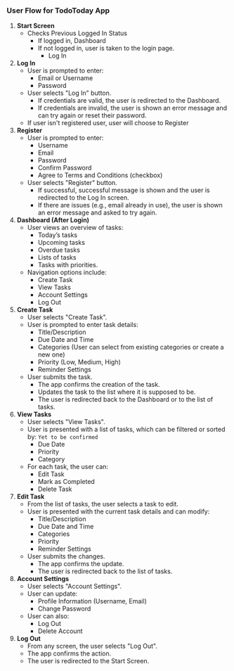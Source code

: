 ### User Flow for TodoToday App

1. **Start Screen**
    - Checks Previous Logged In Status 
        - If logged in, Dashboard
        - If not logged in, user is taken to the login page. 
            - Log In
2. **Log In**
    - User is prompted to enter:
        - Email or Username
        - Password
    - User selects "Log In" button.
        - If credentials are valid, the user is redirected to the Dashboard.
        - If credentials are invalid, the user is shown an error message and can try again or reset their password.
    - If user isn't registered user, user will choose to Register
3. **Register**
    - User is prompted to enter:
        - Username
        - Email
        - Password
        - Confirm Password
        - Agree to Terms and Conditions (checkbox)
    - User selects "Register" button.
        - If successful, successful message is shown and the user is redirected to the Log In screen.
        - If there are issues (e.g., email already in use), the user is shown an error message and asked to try again.
4. **Dashboard (After Login)**
    - User views an overview of tasks:
        - Today’s tasks
        - Upcoming tasks
        - Overdue tasks
        - Lists of tasks
        - Tasks with priorities.
    - Navigation options include:
        - Create Task
        - View Tasks
        - Account Settings
        - Log Out
5. **Create Task**
    - User selects "Create Task".
    - User is prompted to enter task details:
        - Title/Description
        - Due Date and Time
        - Categories (User can select from existing categories or create a new one)
        - Priority (Low, Medium, High)
        - Reminder Settings
    - User submits the task.
        - The app confirms the creation of the task.
        - Updates the task to the list where it is supposed to be.
        - The user is redirected back to the Dashboard or to the list of tasks.
6. **View Tasks**
    - User selects "View Tasks".
    - User is presented with a list of tasks, which can be filtered or sorted by: `Yet to be confirmed`
        - Due Date
        - Priority
        - Category
    - For each task, the user can:
        - Edit Task
        - Mark as Completed
        - Delete Task
7. **Edit Task**
    - From the list of tasks, the user selects a task to edit.
    - User is presented with the current task details and can modify:
        - Title/Description
        - Due Date and Time
        - Categories
        - Priority
        - Reminder Settings
    - User submits the changes.
        - The app confirms the update.
        - The user is redirected back to the list of tasks.
8. **Account Settings**
    - User selects "Account Settings".
    - User can update:
        - Profile Information (Username, Email)
        - Change Password
    - User can also:
        - Log Out
        - Delete Account
9. **Log Out**
    - From any screen, the user selects "Log Out".
    - The app confirms the action.
    - The user is redirected to the Start Screen.
